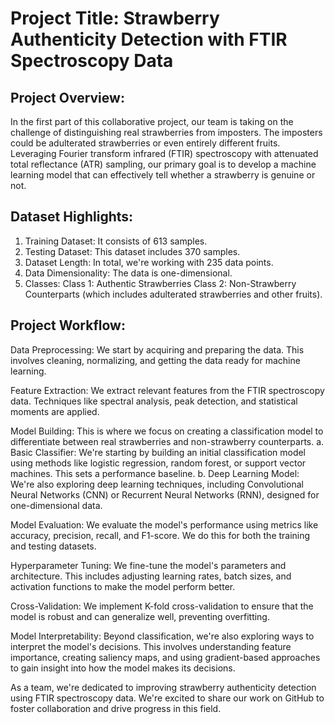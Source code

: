 # Project Title: Strawberry Authenticity Detection with FTIR Spectroscopy Data

## Project Overview:
In the first part of this collaborative project, our team is taking on the challenge of distinguishing real strawberries from imposters. The imposters could be adulterated strawberries or even entirely different fruits. Leveraging Fourier transform infrared (FTIR) spectroscopy with attenuated total reflectance (ATR) sampling, our primary goal is to develop a machine learning model that can effectively tell whether a strawberry is genuine or not.

## Dataset Highlights:
1. Training Dataset: It consists of 613 samples.
2. Testing Dataset: This dataset includes 370 samples.
3. Dataset Length: In total, we're working with 235 data points.
4. Data Dimensionality: The data is one-dimensional.
5. Classes:
  Class 1: Authentic Strawberries
  Class 2: Non-Strawberry Counterparts (which includes adulterated strawberries and other fruits).

## Project Workflow:

Data Preprocessing: We start by acquiring and preparing the data. This involves cleaning, normalizing, and getting the data ready for machine learning.

Feature Extraction: We extract relevant features from the FTIR spectroscopy data. Techniques like spectral analysis, peak detection, and statistical moments are applied.

Model Building: This is where we focus on creating a classification model to differentiate between real strawberries and non-strawberry counterparts.
  a. Basic Classifier: We're starting by building an initial classification model using methods like logistic regression, random forest, or support vector machines. This sets a performance baseline.
  b. Deep Learning Model: We're also exploring deep learning techniques, including Convolutional Neural Networks (CNN) or Recurrent Neural Networks (RNN), designed for one-dimensional data.

Model Evaluation: We evaluate the model's performance using metrics like accuracy, precision, recall, and F1-score. We do this for both the training and testing datasets.

Hyperparameter Tuning: We fine-tune the model's parameters and architecture. This includes adjusting learning rates, batch sizes, and activation functions to make the model perform better.

Cross-Validation: We implement K-fold cross-validation to ensure that the model is robust and can generalize well, preventing overfitting.

Model Interpretability: Beyond classification, we're also exploring ways to interpret the model's decisions. This involves understanding feature importance, creating saliency maps, and using gradient-based approaches to gain insight into how the model makes its decisions.

As a team, we're dedicated to improving strawberry authenticity detection using FTIR spectroscopy data. We're excited to share our work on GitHub to foster collaboration and drive progress in this field. 

